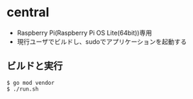 # central

* Raspberry Pi(Raspberry Pi OS Lite(64bit))専用
* 現行ユーザでビルドし、sudoでアプリケーションを起動する

## ビルドと実行

    $ go mod vendor
    $ ./run.sh

